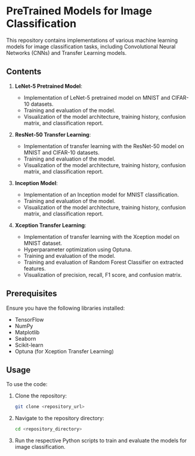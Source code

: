 # PreTrained Models for Image Classification

This repository contains implementations of various machine learning models for image classification tasks, including Convolutional Neural Networks (CNNs) and Transfer Learning models.

## Contents

1. **LeNet-5 Pretrained Model**:
    - Implementation of LeNet-5 pretrained model on MNIST and CIFAR-10 datasets.
    - Training and evaluation of the model.
    - Visualization of the model architecture, training history, confusion matrix, and classification report.

2. **ResNet-50 Transfer Learning**:
    - Implementation of transfer learning with the ResNet-50 model on MNIST and CIFAR-10 datasets.
    - Training and evaluation of the model.
    - Visualization of the model architecture, training history, confusion matrix, and classification report.

3. **Inception Model**:
    - Implementation of an Inception model for MNIST classification.
    - Training and evaluation of the model.
    - Visualization of the model architecture, training history, confusion matrix, and classification report.

4. **Xception Transfer Learning**:
    - Implementation of transfer learning with the Xception model on MNIST dataset.
    - Hyperparameter optimization using Optuna.
    - Training and evaluation of the model.
    - Training and evaluation of Random Forest Classifier on extracted features.
    - Visualization of precision, recall, F1 score, and confusion matrix.

## Prerequisites

Ensure you have the following libraries installed:
- TensorFlow
- NumPy
- Matplotlib
- Seaborn
- Scikit-learn
- Optuna (for Xception Transfer Learning)

## Usage

To use the code:

1. Clone the repository:

    ```bash
    git clone <repository_url>
    ```

2. Navigate to the repository directory:

    ```bash
    cd <repository_directory>
    ```

3. Run the respective Python scripts to train and evaluate the models for image classification.


